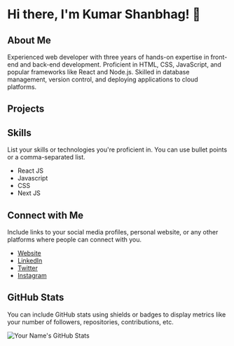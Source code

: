 # Hi there, I'm Kumar Shanbhag! 👋

## About Me

Experienced web developer with three years of hands-on expertise in front-end and back-end development. Proficient in HTML, CSS, JavaScript, and popular frameworks like React and Node.js. Skilled in database management, version control, and deploying applications to cloud platforms.

## Projects


## Skills

List your skills or technologies you're proficient in. You can use bullet points or a comma-separated list.

- React JS
- Javascript
- CSS
- Next JS

## Connect with Me

Include links to your social media profiles, personal website, or any other platforms where people can connect with you.

- [Website](link-to-website)
- [LinkedIn](link-to-LinkedIn)
- [Twitter](link-to-Twitter)
- [Instagram](link-to-Instagram)

## GitHub Stats

You can include GitHub stats using shields or badges to display metrics like your number of followers, repositories, contributions, etc.

![Your Name's GitHub Stats](https://github-readme-stats.vercel.app/api?username=your-username&show_icons=true)

